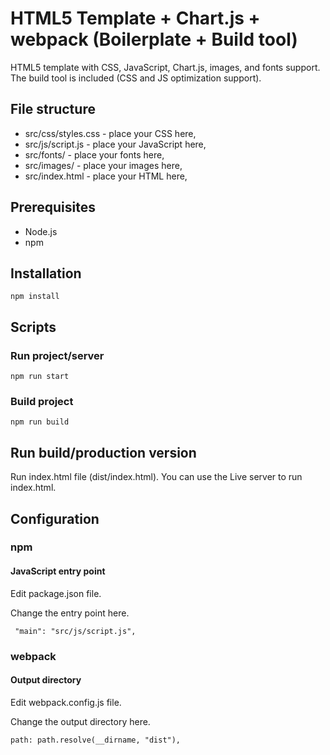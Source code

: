 # HTML5 Template + Chart.js + webpack (Boilerplate + Build tool)

HTML5 template with CSS, JavaScript, Chart.js, images, and fonts support.
The build tool is included (CSS and JS optimization support).

## File structure
- src/css/styles.css - place your CSS here,
- src/js/script.js - place your JavaScript here,
- src/fonts/ - place your fonts here,
- src/images/ - place your images here,
- src/index.html - place your HTML here,

## Prerequisites

- Node.js
- npm

## Installation

```npm install```

## Scripts

### Run project/server

``` npm run start ```

### Build project

``` npm run build ```

## Run build/production version

Run index.html file (dist/index.html).
You can use the Live server to run index.html.

## Configuration

### npm 

#### JavaScript entry point

Edit package.json file.

Change the entry point here.

``` "main": "src/js/script.js",```

### webpack

#### Output directory

Edit webpack.config.js file.

Change the output directory here.

```path: path.resolve(__dirname, "dist"),```
